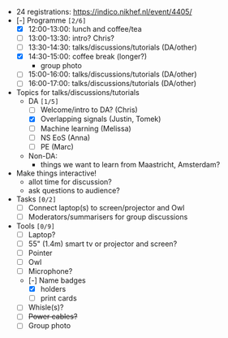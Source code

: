 -   24 registrations: <https://indico.nikhef.nl/event/4405/>
-   [-] Programme <code>[2/6]</code>
    -   [X] 12:00-13:00: lunch and coffee/tea
    -   [ ] 13:00-13:30: intro? Chris?
    -   [ ] 13:30-14:30: talks/discussions/tutorials (DA/other)
    -   [X] 14:30-15:00: coffee break (longer?)
        -   group photo
    -   [ ] 15:00-16:00: talks/discussions/tutorials (DA/other)
    -   [ ] 16:00-17:00: talks/discussions/tutorials (DA/other)
-   Topics for talks/discussions/tutorials
    -   DA <code>[1/5]</code>
        -   [ ] Welcome/intro to DA? (Chris)
        -   [X] Overlapping signals (Justin, Tomek)
        -   [ ] Machine learning (Melissa)
        -   [ ] NS EoS (Anna)
        -   [ ] PE (Marc)
    -   Non-DA:
        -   things we want to learn from Maastricht, Amsterdam?
-   Make things interactive!
    -   allot time for discussion?
    -   ask questions to audience?
-   Tasks <code>[0/2]</code>
    -   [ ] Connect laptop(s) to screen/projector and Owl
    -   [ ] Moderators/summarisers for group discussions
-   Tools <code>[0/9]</code>
    -   [ ] Laptop?
    -   [ ] 55" (1.4m) smart tv or projector and screen?
    -   [ ] Pointer
    -   [ ] Owl
    -   [ ] Microphone?
    -   [-] Name badges
        -   [X] holders
        -   [ ] print cards
    -   [ ] Whisle(s)?
    -   [ ] ~~Power cables?~~
    -   [ ] Group photo